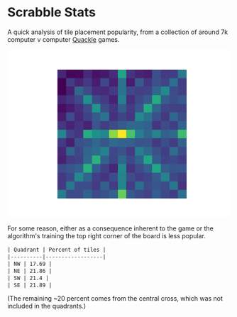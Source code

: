# Scrabble Stats

A quick analysis of tile placement popularity, from a collection of around 7k computer v computer [Quackle](http://people.csail.mit.edu/jasonkb/quackle/) games.

![scrabble heatmap](heatmap.png)

For some reason, either as a consequence inherent to the game or the algorithm's training the top right corner of the board is less popular.

```
| Quadrant | Percent of tiles |
|----------|------------------|
| NW | 17.69 |
| NE | 21.86 |
| SW | 21.4 |
| SE | 21.89 |
```

(The remaining ~20 percent comes from the central cross, which was not included in the quadrants.)